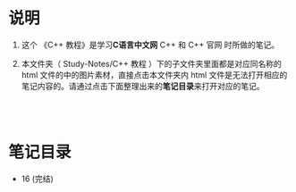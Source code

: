 # 说明
1. 这个 《C++ 教程》是学习**C语言中文网** <a href="http://c.biancheng.net/cplus" style="text-decoration:none">C++</a> 和 <a href="https://cplusplus.com/" style="text-decoration:none">C++ 官网</a> 时所做的笔记。

2. 本文件夹（ Study-Notes/C++ 教程 ）下的子文件夹里面都是对应同名称的 html 文件的中的图片素材，直接点击本文件夹内 html 文件是无法打开相应的笔记内容的。请通过点击下面整理出来的**笔记目录**来打开对应的笔记。

<br>
<br>

# 笔记目录


* 16 (完结)

